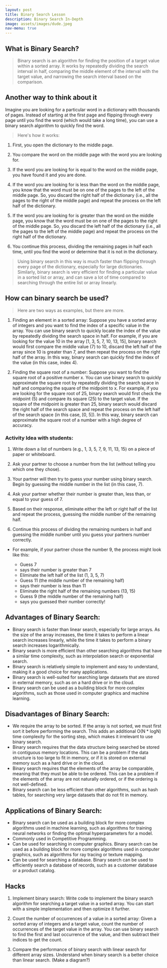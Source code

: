 ```yaml
---
layout: post
title: Binary Search Lesson
description: Binary Search In-Depth
image: assets/images/dude.jpeg
nav-menu: true
---
```


## What is Binary Search?
> Binary search is an algorithm for finding the position of a target value within a sorted array. It works by repeatedly dividing the search interval in half, comparing the middle element of the interval with the target value, and narrowing the search interval based on the comparison.

## Another way to think about it

Imagine you are looking for a particular word in a dictionary with thousands of pages. Instead of starting at the first page and flipping through every page until you find the word (which would take a long time), you can use a binary search algorithm to quickly find the word.

> Here's how it works:

1. First, you open the dictionary to the middle page.

2. You compare the word on the middle page with the word you are looking for.

3. If the word you are looking for is equal to the word on the middle page, you have found it and you are done.

4. If the word you are looking for is less than the word on the middle page, you know that the word must be on one of the pages to the left of the middle page. So, you discard the right half of the dictionary (i.e., all the pages to the right of the middle page) and repeat the process on the left half of the dictionary.

5. If the word you are looking for is greater than the word on the middle page, you know that the word must be on one of the pages to the right of the middle page. So, you discard the left half of the dictionary (i.e., all the pages to the left of the middle page) and repeat the process on the right half of the dictionary.

6. You continue this process, dividing the remaining pages in half each time, until you find the word or determine that it is not in the dictionary.

> Using binary search in this way is much faster than flipping through every page of the dictionary, especially for large dictionaries. Similarly, binary search is very efficient for finding a particular value in a sorted list or array, and can save a lot of time compared to searching through the entire list or array linearly.

## How can binary search be used?

> Here are two ways as examples, but there are more.

1. Finding an element in a sorted array: Suppose you have a sorted array of integers and you want to find the index of a specific value in the array. You can use binary search to quickly locate the index of the value by repeatedly dividing the search space in half. For example, if you are looking for the value 10 in the array [1, 3, 5, 7, 10, 13, 15], binary search would first compare the middle value (7) to 10, discard the left half of the array since 10 is greater than 7, and then repeat the process on the right half of the array. In this way, binary search can quickly find the index of the value (in this case, index 4).

2. Finding the square root of a number: Suppose you want to find the square root of a positive number x. You can use binary search to quickly approximate the square root by repeatedly dividing the search space in half and comparing the square of the midpoint to x. For example, if you are looking for the square root of 25, binary search would first check the midpoint (5) and compare its square (25) to the target value. If the square of the midpoint is greater than 25, binary search would discard the right half of the search space and repeat the process on the left half of the search space (in this case, [0, 5]). In this way, binary search can approximate the square root of a number with a high degree of accuracy.


### Activity Idea with students:

1. Write down a list of numbers (e.g., 1, 3, 5, 7, 9, 11, 13, 15) on a piece of paper or whiteboard.

2. Ask your partner to choose a number from the list (without telling you which one they chose).

3. Your partner will then try to guess your number using binary search. Begin by guessing the middle number in the list (in this case, 7).

4. Ask your  partner whether their number is greater than, less than, or equal to your guess of 7.

5. Based on their response, eliminate either the left or right half of the list and repeat the process, guessing the middle number of the remaining half.

6. Continue this process of dividing the remaining numbers in half and guessing the middle number until you guess your partners number correctly.

- For example, if your partner chose the number 9, the process might look like this:

    - Guess 7
    -  says their number is greater than 7
    - Eliminate the left half of the list (1, 3, 5, 7)
    - Guess 11 (the middle number of the remaining half)
    -  says their number is less than 11
    - Eliminate the right half of the remaining numbers (13, 15)
    - Guess 9 (the middle number of the remaining half)
    -  says you guessed their number correctly!

## Advantages of Binary Search:
- Binary search is faster than linear search, especially for large arrays. As the size of the array increases, the time it takes to perform a linear search increases linearly, while the time it takes to perform a binary search increases logarithmically.
- Binary search is more efficient than other searching algorithms that have a similar time complexity, such as interpolation search or exponential search.
- Binary search is relatively simple to implement and easy to understand, making it a good choice for many applications.
- Binary search is well-suited for searching large datasets that are stored in external memory, such as on a hard drive or in the cloud.
- Binary search can be used as a building block for more complex algorithms, such as those used in computer graphics and machine learning.

## Disadvantages of Binary Search:
- We require the array to be sorted. If the array is not sorted, we must first sort it before performing the search. This adds an additional O(N * logN) time complexity for the sorting step, which makes it irrelevant to use binary search.
- Binary search requires that the data structure being searched be stored in contiguous memory locations. This can be a problem if the data structure is too large to fit in memory, or if it is stored on external memory such as a hard drive or in the cloud.
- Binary search requires that the elements of the array be comparable, meaning that they must be able to be ordered. This can be a problem if the elements of the array are not naturally ordered, or if the ordering is not well-defined.
- Binary search can be less efficient than other algorithms, such as hash tables, for searching very large datasets that do not fit in memory.

## Applications of Binary Search:
- Binary search can be used as a building block for more complex algorithms used in machine learning, such as algorithms for training neural networks or finding the optimal hyperparameters for a model.
- Commonly used in Competitive Programming.
- Can be used for searching in computer graphics. Binary search can be used as a building block for more complex algorithms used in computer graphics, such as algorithms for ray tracing or texture mapping.
- Can be used for searching a database. Binary search can be used to efficiently search a database of records, such as a customer database or a product catalog.

    
    
## Hacks

1. Implement binary search: Write code to implement the binary search algorithm for searching a target value in a sorted array. You can start with a simple implementation and then optimize it further.

2. Count the number of occurrences of a value in a sorted array: Given a sorted array of integers and a target value, count the number of occurrences of the target value in the array. You can use binary search to find the first and last occurrence of the value, and then subtract their indices to get the count.

3. Compare the performance of binary search with linear search for different array sizes. Understand when binary search is a better choice than linear search. (Make a diagram?)















